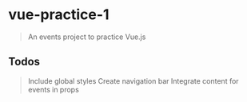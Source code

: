 # vue-practice-1

> An events project to practice Vue.js

## Todos

> Include global styles
> Create navigation bar
> Integrate content for events in props
